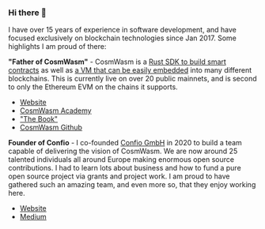 ### Hi there 👋

I have over 15 years of experience in software development, and have focused exclusively on blockchain technologies
since Jan 2017. Some highlights I am proud of there:

**"Father of CosmWasm"** - CosmWasm is a [Rust SDK to build smart contracts](https://github.com/CosmWasm/cosmwasm) as well as
[a VM that can be easily embedded](https://github.com/CosmWasm/wasmd) into many different blockchains.
This is currently live on over 20 public mainnets, and is second to only the Ethereum EVM on the chains it supports.

  * [Website](https://cosmwasm.com)
  * [CosmWasm Academy](https://academy.cosmwasm.com)
  * ["The Book"](https://book.cosmwasm.com)
  * [CosmWasm Github](https://github.com/CosmWasm)
  
**Founder of Confio** - I co-founded [Confio GmbH](https://confio.gmbh) in 2020 to build a team capable of delivering the
vision of CosmWasm. We are now around 25 talented individuals all around Europe making enormous open source contributions.
I had to learn lots about business and how to fund a pure open source project via grants and project work. I am proud to
have gathered such an amazing team, and even more so, that they enjoy working here.

  * [Website](https://confio.gmbh)
  * [Medium](https://medium.com/confio)
  


<!--
**ethanfrey/ethanfrey** is a ✨ _special_ ✨ repository because its `README.md` (this file) appears on your GitHub profile.

Here are some ideas to get you started:

- 🔭 I’m currently working on ...
- 🌱 I’m currently learning ...
- 👯 I’m looking to collaborate on ...
- 🤔 I’m looking for help with ...
- 💬 Ask me about ...
- 📫 How to reach me: ...
- 😄 Pronouns: ...
- ⚡ Fun fact: ...
-->
